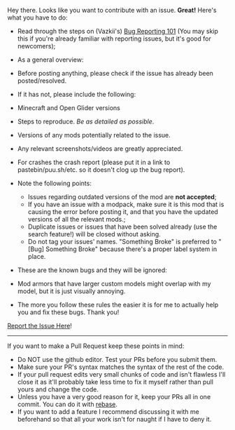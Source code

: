 Hey there. Looks like you want to contribute with an issue. **Great!** Here's what you have to do:

* Read through the steps on (Vazkii's) [Bug Reporting 101](http://vazkii.us/br101/) (You may skip this if you're already familiar with reporting issues, but it's good for newcomers);

* As a general overview:
 * Before posting anything, please check if the issue has already been posted/resolved.
 * If it has not, please include the following:
  * Minecraft and Open Glider versions
  * Steps to reproduce. _Be as detailed as possible_.
  * Versions of any mods potentially related to the issue.
  * Any relevant screenshots/videos are greatly appreciated.
  * For crashes the crash report (please put it in a link to pastebin/puu.sh/etc. so it doesn't clog up the bug report).

* Note the following points:
  * Issues regarding outdated versions of the mod are **not accepted**;
  * If you have an issue with a modpack, make sure it is this mod that is causing the error before posting it, and that you have the updated versions of all the relevant mods.;
  * Duplicate issues or issues that have been solved already (use the search feature!) will be closed without asking.
  * Do not tag your issues' names. "Something Broke" is preferred to "[Bug] Something Broke"  because there's a proper label system in place.

* These are the known bugs and they will be ignored:
 * Mod armors that have larger custom models might overlap with my model, but it is just visually annoying.

* The more you follow these rules the easier it is for me to actually help you and fix these bugs. Thank you!

[Report the Issue Here](https://github.com/gr8pefish/IronBackpacks/issues)!

---

If you want to make a Pull Request keep these points in mind:
* Do NOT use the github editor. Test your PRs before you submit them.
* Make sure your PR's syntax matches the syntax of the rest of the code.
* If your pull request edits very small chunks of code and isn't flawless I'll close it as it'll probably take less time to fix it myself rather than pull yours and change the code.
* Unless you have a very good reason for it, keep your PRs all in one commit. You can do it with [rebase](https://git-scm.com/docs/git-rebase).
* If you want to add a feature I recommend discussing it with me beforehand so that all your work isn't for naught if I have to deny it.